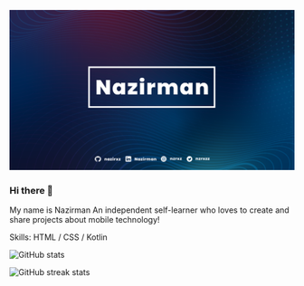 
![I am GitHub Readme Generator's creator](https://github.com/nazirxz/nazirxz/blob/main/banner.png)
### Hi there 👋
My name is Nazirman
An independent self-learner who loves to create and share projects about mobile technology!

Skills: HTML / CSS / Kotlin 

![GitHub stats](https://github-readme-stats.vercel.app/api?username=nazirxz&show_icons=true)  

![GitHub streak stats](https://github-readme-streak-stats.herokuapp.com/?user=nazirxz)  
